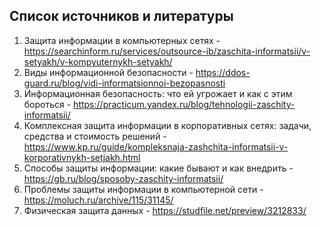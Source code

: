 ## Список источников и литературы

1. Защита информации в компьютерных сетях - https://searchinform.ru/services/outsource-ib/zaschita-informatsii/v-setyakh/v-kompyuternykh-setyakh/
2. Виды информационной безопасности - https://ddos-guard.ru/blog/vidi-informatsionnoi-bezopasnosti
3. Информационная безопасность: что ей угрожает и как с этим бороться - https://practicum.yandex.ru/blog/tehnologii-zaschity-informatsii/
4. Комплексная защита информации в корпоративных сетях: задачи, средства и стоимость решений - https://www.kp.ru/guide/kompleksnaja-zashchita-informatsii-v-korporativnykh-setjakh.html
5. Способы защиты информации: какие бывают и как внедрить - https://gb.ru/blog/sposoby-zaschity-informatsii/
6. Проблемы защиты информации в компьютерной сети - https://moluch.ru/archive/115/31145/
7. Физическая защита данных - https://studfile.net/preview/3212833/
